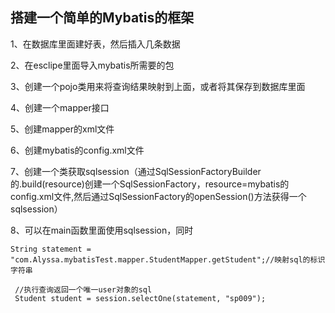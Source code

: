 ## 搭建一个简单的Mybatis的框架

1、在数据库里面建好表，然后插入几条数据

2、在esclipe里面导入mybatis所需要的包

3、创建一个pojo类用来将查询结果映射到上面，或者将其保存到数据库里面

4、创建一个mapper接口

5、创建mapper的xml文件

6、创建mybatis的config.xml文件

7、创建一个类获取sqlsession（通过SqlSessionFactoryBuilder的.build(resource)创建一个SqlSessionFactory，resource=mybatis的config.xml文件,然后通过SqlSessionFactory的openSession()方法获得一个sqlsession）

8、可以在main函数里面使用sqlsession，同时

```
String statement = "com.Alyssa.mybatisTest.mapper.StudentMapper.getStudent";//映射sql的标识字符串
```

     //执行查询返回一个唯一user对象的sql
     Student student = session.selectOne(statement, "sp009");